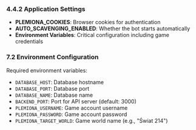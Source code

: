 ### 4.4.2 Application Settings
- **PLEMIONA_COOKIES**: Browser cookies for authentication
- **AUTO_SCAVENGING_ENABLED**: Whether the bot starts automatically
- **Environment Variables**: Critical configuration including game credentials

### 7.2 Environment Configuration
Required environment variables:
- `DATABASE_HOST`: Database hostname
- `DATABASE_PORT`: Database port
- `DATABASE_NAME`: Database name
- `BACKEND_PORT`: Port for API server (default: 3000)
- `PLEMIONA_USERNAME`: Game account username
- `PLEMIONA_PASSWORD`: Game account password
- `PLEMIONA_TARGET_WORLD`: Game world name (e.g., "Świat 214") 
